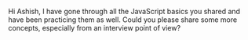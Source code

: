 Hi Ashish,
I have gone through all the JavaScript basics you shared and have been practicing them as well.
Could you please share some more concepts, especially from an interview point of view?
